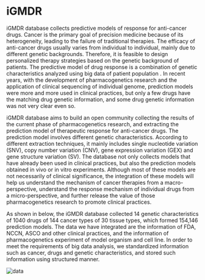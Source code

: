 # iGMDR
iGMDR database collects predictive models of response for anti-cancer drugs. Cancer is the primary goal of precision medicine because of its heterogeneity, leading to the failure of traditional therapies. The efficacy of anti-cancer drugs usually varies from individual to individual, mainly due to different genetic backgrounds. Therefore, it is feasible to design personalized therapy strategies based on the genetic background of patients. The predictive model of drug response is a combination of genetic characteristics analyzed using big data of patient population . In recent years, with the development of pharmacogenetics research and the application of clinical sequencing of individual genome, prediction models were more and more used in clinical practices, but only a few drugs have the matching drug genetic information, and some drug genetic information was not very clear even so.

iGMDR database aims to build an open community collecting the results of the current phase of pharmacogenetics research, and extracting the prediction model of therapeutic response for anti-cancer drugs. The prediction model involves different genetic characteristics. According to different extraction techniques, it mainly includes single nucleotide variation (SNV), copy number variation (CNV), gene expression variation (GEX) and gene structure variation (SV). The database not only collects models that have already been used in clinical practices, but also the prediction models obtained in vivo or in vitro experiments. Although most of these models are not necessarily of clinical significance, the integration of these models will help us understand the mechanism of cancer therapies from a macro-perspective, understand the response mechanism of individual drugs from a micro-perspective, and further release the value of those pharmacogenetics research to promote clinical practices.

As shown in below, the iGMDR database collected 14 genetic characteristics of 1040 drugs of 144 cancer types of 30 tissue types, which formed 154,146 prediction models. The data we have integrated are the information of FDA, NCCN, ASCO and other clinical practices, and the information of pharmacogenetics experiment of model organism and cell line. In order to meet the requirements of big data analysis, we standardized information such as cancer, drugs and genetic characteristics, and stored such information using structured manner.

![data](https://cl.ly/c3142f17cf27)
